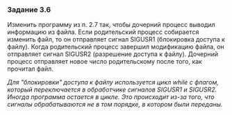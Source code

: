### Задание 3.6
Изменить программу из п. 2.7 так, чтобы дочерний процесс выводил информацию из файла. Если родительский процесс собирается изменить файл, то он отправляет сигнал SIGUSR1 (блокировка доступа к файлу). Когда родительский процесс завершил модификацию файла, он отправляет сигнал SIGUSR2 (разрешение доступа к файлу). Дочерний процесс отправляет новое число родительскому после того, как прочитал файл.

*Для "блокировки" доступа к файлу используется цикл while с флагом, который переключается в обработчике сигналов SIGUSR1 и SIGUSR2. Иногда программа остается в цикле. Это происходит из-за того, что сигналы обрабатываются не в том порядке, в котором были переданы.*
